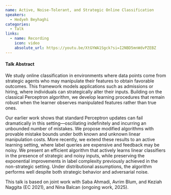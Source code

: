 ```yaml
---
name: Active, Noise-Tolerant, and Strategic Online Classification
speakers:
  - Hedyeh Beyhaghi
categories:
  - Talk
links:
  - name: Recording
    icon: video
    absolute_url: https://youtu.be/XtGYWA1Sgck?si=I2NBD5mnWdvPZEBZ
---
```


#### Talk Abstract

We study online classification in environments where data points come from strategic agents who may manipulate their features to obtain favorable outcomes. This framework models applications such as admissions or hiring, where individuals can strategically alter their inputs. Building on the classical Perceptron algorithm, we develop learning procedures that remain robust when the learner observes manipulated features rather than true ones.

Our earlier work shows that standard Perceptron updates can fail dramatically in this setting—oscillating indefinitely and incurring an unbounded number of mistakes. We propose modified algorithms with provable mistake bounds under both known and unknown linear manipulation costs. More recently, we extend these results to an active learning setting, where label queries are expensive and feedback may be noisy. We present an efficient algorithm that actively learns linear classifiers in the presence of strategic and noisy inputs, while preserving the exponential improvements in label complexity previously achieved in the non-strategic setting. Under distributional assumptions, the algorithm performs well despite both strategic behavior and adversarial noise.

This talk is based on joint work with Saba Ahmadi, Avrim Blum, and Keziah Naggita (EC 2021), and Nina Balcan (ongoing work, 2025).